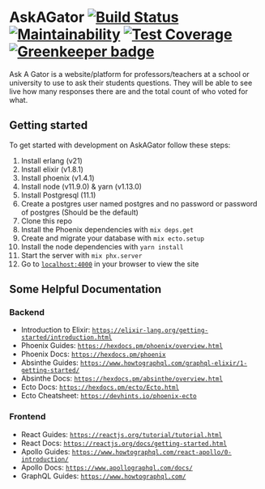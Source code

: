 # AskAGator [![Build Status](https://travis-ci.com/ufosc/AskAGator.svg?branch=develop)](https://travis-ci.com/ufosc/AskAGator) [![Maintainability](https://api.codeclimate.com/v1/badges/2016d41fadb6a9a4e28c/maintainability)](https://codeclimate.com/github/ufosc/AskAGator/maintainability) [![Test Coverage](https://api.codeclimate.com/v1/badges/2016d41fadb6a9a4e28c/test_coverage)](https://codeclimate.com/github/ufosc/AskAGator/test_coverage) [![Greenkeeper badge](https://badges.greenkeeper.io/ufosc/AskAGator.svg)](https://greenkeeper.io/)

Ask A Gator is a website/platform for professors/teachers at a school or university to use to ask their students questions. They will be able to see live how many responses there are and the total count of who voted for what.

## Getting started

To get started with development on AskAGator follow these steps:

1. Install erlang (v21)
1. Install elixir (v1.8.1)
1. Install phoenix (v1.4.1)
1. Install node (v11.9.0) & yarn (v1.13.0)
1. Install Postgresql (11.1)
1. Create a postgres user named postgres and no password or password of postgres (Should be the default)
1. Clone this repo
1. Install the Phoenix dependencies with `mix deps.get`
1. Create and migrate your database with `mix ecto.setup`
1. Install the node dependencies with `yarn install`
1. Start the server with `mix phx.server`
1. Go to [`localhost:4000`](http://localhost:4000) in your browser to view the site

## Some Helpful Documentation

### Backend

* Introduction to Elixir: [`https://elixir-lang.org/getting-started/introduction.html`](https://elixir-lang.org/getting-started/introduction.html)
* Phoenix Guides: [`https://hexdocs.pm/phoenix/overview.html`](https://hexdocs.pm/phoenix/overview.html)
* Phoenix Docs: [`https://hexdocs.pm/phoenix`](https://hexdocs.pm/phoenix)
* Absinthe Guides: [`https://www.howtographql.com/graphql-elixir/1-getting-started/`](https://www.howtographql.com/graphql-elixir/1-getting-started/)
* Absinthe Docs: [`https://hexdocs.pm/absinthe/overview.html`](https://hexdocs.pm/absinthe/overview.html)
* Ecto Docs: [`https://hexdocs.pm/ecto/Ecto.html`](https://hexdocs.pm/ecto/Ecto.html)
* Ecto Cheatsheet: [`https://devhints.io/phoenix-ecto`](https://devhints.io/phoenix-ecto)

### Frontend

* React Guides: [`https://reactjs.org/tutorial/tutorial.html`](https://reactjs.org/tutorial/tutorial.html)
* React Docs: [`https://reactjs.org/docs/getting-started.html`](https://reactjs.org/docs/getting-started.html)
* Apollo Guides: [`https://www.howtographql.com/react-apollo/0-introduction/`](https://www.howtographql.com/react-apollo/0-introduction/)
* Apollo Docs: [`https://www.apollographql.com/docs/`](https://www.apollographql.com/docs/)
* GraphQL Guides: [`https://www.howtographql.com/`](https://www.howtographql.com/)

